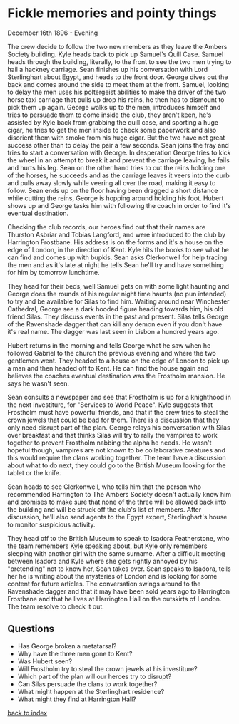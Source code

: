 # Fickle memories and pointy things

December 16th 1896 - Evening

The crew decide to follow the two new members as they leave the Ambers Society building. Kyle heads back to pick up Samuel's Quill Case. Samuel heads through the building, literally, to the front to see the two men trying to hail a hackney carriage. Sean finishes up his conversation with Lord Sterlinghart about Egypt, and heads to the front door. George dives out the back and comes around the side to meet them at the front. Samuel, looking to delay the men uses his poltergeist abilities to make the driver of the two horse taxi carriage that pulls up drop his reins, he then has to dismount to pick them up again. George walks up to the men, introduces himself and tries to persuade them to come inside the club, they aren't keen, he's assisted by Kyle back from grabbing the quill case, and sporting a huge cigar, he tries to get the men inside to check some paperwork and also disorient them with smoke from his huge cigar. But the two have not great success other than to delay the pair a few seconds. Sean joins the fray and tries to start a conversation with George. In desperation George tries to kick the wheel in an attempt to break it and prevent the carriage leaving, he fails and hurts his leg. Sean on the other hand tries to cut the reins holding one of the horses, he succeeds and as the carriage leaves it veers into the curb and pulls away slowly while veering all over the road, making it easy to follow. Sean ends up on the floor having been dragged a short distance while cutting the reins, George is hopping around holding his foot. Hubert shows up and George tasks him with following the coach in order to find it's eventual destination.

Checking the club records, our heroes find out that their names are Thurston Asbriar and Tobias Langford, and were introduced to the club by Harrington Frostbane. His address is on the forms and it's a house on the edge of London, in the direction of Kent. Kyle hits the books to see what he can find and comes up with bupkis. Sean asks Clerkonwell for help tracing the men and as it's late at night he tells Sean he'll try and have something for him by tomorrow lunchtime.

They head for their beds, well Samuel gets on with some light haunting and George does the rounds of his regular night time haunts (no pun intended) to try and be available for Silas to find him. Waiting around near Winchester Cathedral, George see a dark hooded figure heading towards him, his old friend Silas. They discuss events in the past and present. Silas tells George of the Ravenshade dagger that can kill any demon even if you don't have it's real name. The dagger was last seen in Lisbon a hundred years ago.

Hubert returns in the morning and tells George what he saw when he followed Gabriel to the church the previous evening and where the two gentlemen went. They headed to a house on the edge of London to pick up a man and then headed off to Kent. He can find the house again and believes the coaches eventual destination was the Frostholm mansion. He says he wasn't seen.

Sean consults a newspaper and see that Frostholm is up for a knighthood in the next investiture, for "Services to World Peace". Kyle suggests that Frostholm must have powerful friends, and that if the crew tries to steal the crown jewels that could be bad for them. There is a discussion that they only need disrupt part of the plan. George relays his conversation with Silas over breakfast and that thinks Silas will try to rally the vampires to work together to prevent Frostholm nabbing the alpha he needs. He wasn't hopeful though, vampires are not known to be collaborative creatures and this would require the clans working together. The team have a discussion about what to do next, they could go to the British Museum looking for the tablet or the knife.

Sean heads to see Clerkonwell, who tells him that the person who recommended Harrington to The Ambers Society doesn't actually know him and promises to make sure that none of the three will be allowed back into the building and will be struck off the club's list of members. After discussion, he'll also send agents to the Egypt expert, Sterlinghart's house to monitor suspicious activity.

They head off to the British Museum to speak to Isadora Featherstone, who the team remembers Kyle speaking about, but Kyle only remembers sleeping with another girl with the same surname. After a difficult meeting between Isadora and Kyle where she gets rightly annoyed by his "pretending" not to know her, Sean takes over. Sean speaks to Isadora, tells her he is writing about the mysteries of London and is looking for some content for future articles. The conversation swings around to the Ravenshade dagger and that it may have been sold years ago to Harrington Frostbane and that he lives at Harrington Hall on the outskirts of London. The team resolve to check it out.

## Questions
* Has George broken a metatarsal?
* Why have the three men gone to Kent?
* Was Hubert seen?
* Will Frostholm try to steal the crown jewels at his investiture?
* Which part of the plan will our heroes try to disrupt?
* Can Silas persuade the clans to work together?
* What might happen at the Sterlinghart residence?
* What might they find at Harrington Hall?

[back to index](index)
